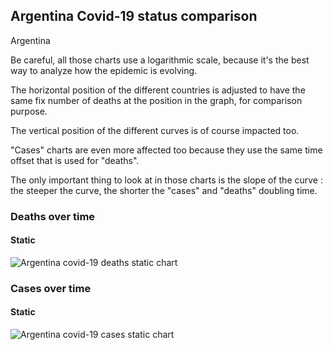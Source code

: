 ## Argentina Covid-19 status comparison 

Argentina



Be careful, all those charts use a logarithmic scale, because it's the best way to analyze how the epidemic is evolving.
 
The horizontal position of the different countries is adjusted to have the same fix number of deaths at the position in the graph, for comparison purpose.

The vertical position of the different curves is of course impacted too.

"Cases" charts are even more affected too because they use the same time offset that is used for "deaths".

The only important thing to look at in those charts is the slope of the curve : the steeper the curve, the shorter the "cases" and "deaths" doubling time.



 
### Deaths over time
 
#### Static
![Argentina covid-19 deaths static chart](https://raw.githubusercontent.com/madlag/coronavirus_study/master/notebooks/graphs/2020-03-20/countries/Argentina/2020-03-20_Argentina_deaths.png "Argentina covid-19 deaths static chart")   

 
### Cases over time
 
#### Static
![Argentina covid-19 cases static chart](https://raw.githubusercontent.com/madlag/coronavirus_study/master/notebooks/graphs/2020-03-20/countries/Argentina/2020-03-20_Argentina_deaths.png "Argentina covid-19 cases static chart")   

